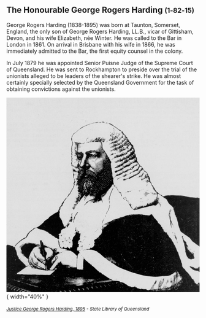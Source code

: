 ## The Honourable George Rogers Harding <small>(1‑82‑15)</small>

George Rogers Harding (1838-1895) was born at Taunton, Somerset, England, the only son of George Rogers Harding, LL.B., vicar of Gittisham, Devon, and his wife Elizabeth, née Winter. He was called to the Bar in London in 1861. On arrival in Brisbane with his wife in 1866, he was immediately admitted to the Bar, the first equity counsel in the colony. 

In July 1879 he was appointed Senior Puisne Judge of the Supreme Court of Queensland. He was sent to Rockhampton to preside over the trial of the unionists alleged to be leaders of the shearer's strike. He was almost certainly specially selected by the Queensland Government for the task of obtaining convictions against the unionists. 

![Justice George Rogers Harding, 1895](../assets/george-rogers-harding.jpg){ width="40%" }

*<small>[Justice George Rogers Harding, 1895](http://onesearch.slq.qld.gov.au/permalink/f/1upgmng/slq_alma21298089360002061) -  State Library of Queensland</small>*
